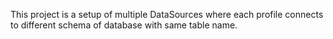 This project is a setup of multiple DataSources where each profile connects to different schema of database with same table name.
